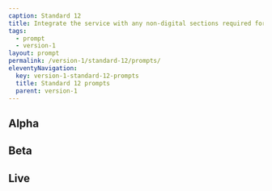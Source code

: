 ```yaml
---
caption: Standard 12
title: Integrate the service with any non-digital sections required for legal reasons.
tags:
  - prompt
  - version-1
layout: prompt
permalink: /version-1/standard-12/prompts/
eleventyNavigation:
  key: version-1-standard-12-prompts
  title: Standard 12 prompts
  parent: version-1
---
```


## Alpha

## Beta

## Live
